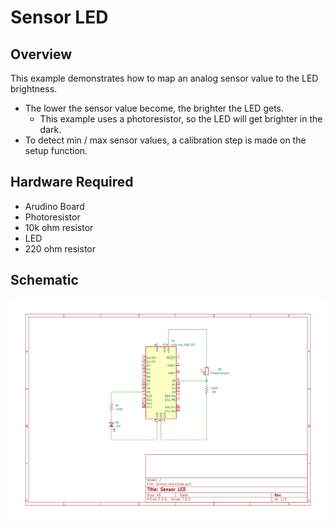 # Sensor LED

## Overview

This example demonstrates how to map an analog sensor value to the LED brightness.

* The lower the sensor value become, the brighter the LED gets.
  * This example uses a photoresistor, so the LED will get brighter in the dark.
* To detect min / max sensor values, a calibration step is made on the setup function.

## Hardware Required

* Arudino Board
* Photoresistor
* 10k ohm resistor
* LED
* 220 ohm resistor

## Schematic

<img src="kicad/sensor_led/sensor_led.svg">